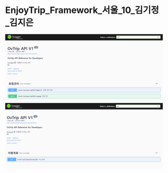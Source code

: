 # EnjoyTrip_Framework_서울_10_김기정_김지은


<img src = "./img/swagger1.PNG">
<img src = "./img/swagger2.PNG">
